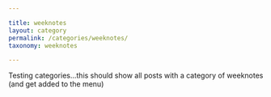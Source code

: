 ```yaml
---

title: weeknotes
layout: category
permalink: /categories/weeknotes/
taxonomy: weeknotes

---
```


Testing categories...this should show all posts with a category of weeknotes (and get added to the menu)
